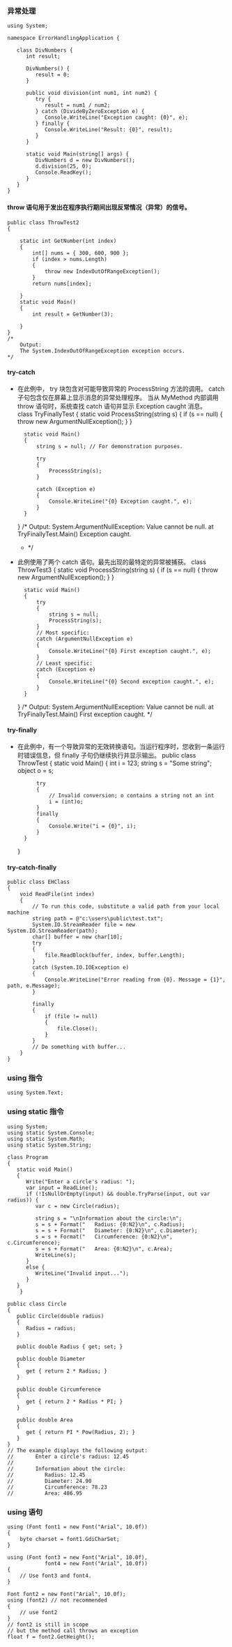 ### 异常处理
	using System;

	namespace ErrorHandlingApplication {

	   class DivNumbers {
		  int result;
		  
		  DivNumbers() {
			 result = 0;
		  }
		  
		  public void division(int num1, int num2) {
			 try {
				result = num1 / num2;
			 } catch (DivideByZeroException e) {
				Console.WriteLine("Exception caught: {0}", e);
			 } finally {
				Console.WriteLine("Result: {0}", result);
			 }
		  }
		  
		  static void Main(string[] args) {
			 DivNumbers d = new DivNumbers();
			 d.division(25, 0);
			 Console.ReadKey();
		  }
	   }
	}
	
#### throw 语句用于发出在程序执行期间出现反常情况（异常）的信号。
    public class ThrowTest2
    {

        static int GetNumber(int index)
        {
            int[] nums = { 300, 600, 900 };
            if (index > nums.Length)
            {
                throw new IndexOutOfRangeException();
            }
            return nums[index];

        }
        static void Main() 
        {
            int result = GetNumber(3);

        }
    }
    /*
        Output:
        The System.IndexOutOfRangeException exception occurs.
    */

#### try-catch
- 在此例中， try 块包含对可能导致异常的 ProcessString 方法的调用。 catch 子句包含仅在屏幕上显示消息的异常处理程序。 当从 MyMethod 内部调用 throw 语句时，系统查找 catch 语句并显示 Exception caught 消息。  
    class TryFinallyTest
	{
		static void ProcessString(string s)
		{
			if (s == null)
			{
				throw new ArgumentNullException();
			}
		}

		static void Main()
		{
			string s = null; // For demonstration purposes.

			try
			{            
				ProcessString(s);
			}

			catch (Exception e)
			{
				Console.WriteLine("{0} Exception caught.", e);
			}
		}
	}
    /*
    Output:
    System.ArgumentNullException: Value cannot be null.
       at TryFinallyTest.Main() Exception caught.
     * */
	 
- 此例使用了两个 catch 语句。最先出现的最特定的异常被捕获。
	class ThrowTest3
	{
		static void ProcessString(string s)
		{
			if (s == null)
			{
				throw new ArgumentNullException();
			}
		}

		static void Main()
		{
			try
			{
				string s = null;
				ProcessString(s);
			}
			// Most specific:
			catch (ArgumentNullException e)
			{
				Console.WriteLine("{0} First exception caught.", e);
			}
			// Least specific:
			catch (Exception e)
			{
				Console.WriteLine("{0} Second exception caught.", e);
			}
		}
	}
	/*
	 Output:
	System.ArgumentNullException: Value cannot be null.
	   at TryFinallyTest.Main() First exception caught.
	*/

#### try-finally
- 在此例中，有一个导致异常的无效转换语句。当运行程序时，您收到一条运行时错误信息，但 finally 子句仍继续执行并显示输出。
    public class ThrowTest
    {
        static void Main()
        {
            int i = 123;
            string s = "Some string";
            object o = s;

            try
            {
                // Invalid conversion; o contains a string not an int
                i = (int)o;
            }
            finally
            {
                Console.Write("i = {0}", i);
            }
        }
    }

#### try-catch-finally
	public class EHClass
	{
		void ReadFile(int index)
		{
			// To run this code, substitute a valid path from your local machine
			string path = @"c:\users\public\test.txt";
			System.IO.StreamReader file = new System.IO.StreamReader(path);
			char[] buffer = new char[10];
			try
			{
				file.ReadBlock(buffer, index, buffer.Length);
			}
			catch (System.IO.IOException e)
			{
				Console.WriteLine("Error reading from {0}. Message = {1}", path, e.Message);
			}

			finally
			{
				if (file != null)
				{
					file.Close();
				}
			}
			// Do something with buffer...
		}
	}
	
### using 指令
	using System.Text;

### using static 指令
	using System;
	using static System.Console;
	using static System.Math;
	using static System.String;

	class Program
	{
	   static void Main()
	   {
		  Write("Enter a circle's radius: ");
		  var input = ReadLine();
		  if (!IsNullOrEmpty(input) && double.TryParse(input, out var radius)) {
			 var c = new Circle(radius);
			 
			 string s = "\nInformation about the circle:\n";
			 s = s + Format("   Radius: {0:N2}\n", c.Radius);
			 s = s + Format("   Diameter: {0:N2}\n", c.Diameter);
			 s = s + Format("   Circumference: {0:N2}\n", c.Circumference);
			 s = s + Format("   Area: {0:N2}\n", c.Area);
			 WriteLine(s);
		  }
		  else {
			 WriteLine("Invalid input...");
		  }
	   }
		}

	public class Circle
	{
	   public Circle(double radius)
	   {
		  Radius = radius;
	   }

	   public double Radius { get; set; }

	   public double Diameter
	   {
		  get { return 2 * Radius; }
	   }

	   public double Circumference
	   {
		  get { return 2 * Radius * PI; }      
	   }

	   public double Area
	   {
		  get { return PI * Pow(Radius, 2); }
	   }
	}
	// The example displays the following output:
	//       Enter a circle's radius: 12.45
	//       
	//       Information about the circle:
	//          Radius: 12.45
	//          Diameter: 24.90
	//          Circumference: 78.23
	//          Area: 486.95

### using 语句
	using (Font font1 = new Font("Arial", 10.0f)) 
	{
		byte charset = font1.GdiCharSet;
	}
	
	using (Font font3 = new Font("Arial", 10.0f),
				font4 = new Font("Arial", 10.0f))
	{
		// Use font3 and font4.
	}
	
	Font font2 = new Font("Arial", 10.0f);
	using (font2) // not recommended
	{
		// use font2
	}
	// font2 is still in scope
	// but the method call throws an exception
	float f = font2.GetHeight(); 